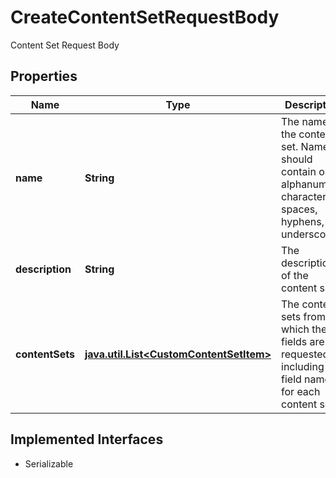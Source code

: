 

# CreateContentSetRequestBody

Content Set Request Body

## Properties

Name | Type | Description | Notes
------------ | ------------- | ------------- | -------------
**name** | **String** | The name of the content set. Name should contain only alphanumeric characters, spaces, hyphens, and underscores. | 
**description** | **String** | The description of the content set. | 
**contentSets** | [**java.util.List&lt;CustomContentSetItem&gt;**](CustomContentSetItem.md) | The content sets from which the fields are requested, including the field names for each content set.  | 


## Implemented Interfaces

* Serializable


